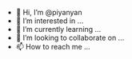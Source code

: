 - 👋 Hi, I’m @piyanyan
- 👀 I’m interested in ...
- 🌱 I’m currently learning ...
- 💞️ I’m looking to collaborate on ...
- 📫 How to reach me ...

<!---
piyanyan/piyanyan is a ✨ special ✨ repository because its `README.md` (this file) appears on your GitHub profile.
You can click the Preview link to take a look at your changes.
--->
